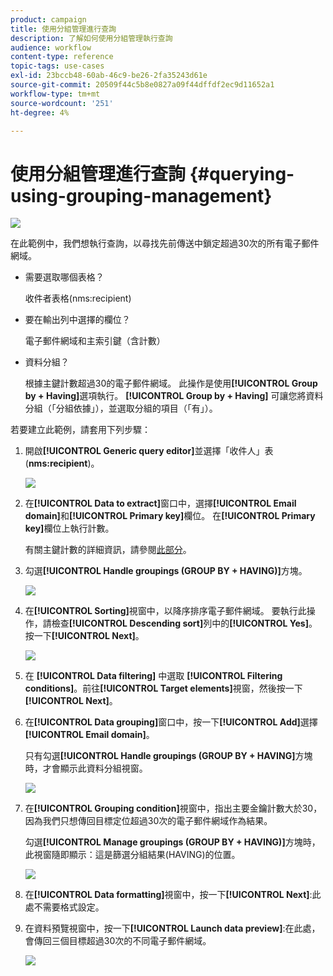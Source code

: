 ```yaml
---
product: campaign
title: 使用分組管理進行查詢
description: 了解如何使用分組管理執行查詢
audience: workflow
content-type: reference
topic-tags: use-cases
exl-id: 23bccb48-60ab-46c9-be26-2fa35243d61e
source-git-commit: 20509f44c5b8e0827a09f44dffdf2ec9d11652a1
workflow-type: tm+mt
source-wordcount: '251'
ht-degree: 4%

---
```


# 使用分組管理進行查詢 {#querying-using-grouping-management}

![](../../assets/common.svg)

在此範例中，我們想執行查詢，以尋找先前傳送中鎖定超過30次的所有電子郵件網域。

* 需要選取哪個表格？

   收件者表格(nms:recipient)

* 要在輸出列中選擇的欄位？

   電子郵件網域和主索引鍵（含計數）

* 資料分組？

   根據主鍵計數超過30的電子郵件網域。 此操作是使用&#x200B;**[!UICONTROL Group by + Having]**&#x200B;選項執行。 **[!UICONTROL Group by + Having]** 可讓您將資料分組（「分組依據」），並選取分組的項目（「有」）。

若要建立此範例，請套用下列步驟：

1. 開啟&#x200B;**[!UICONTROL Generic query editor]**&#x200B;並選擇「收件人」表(**nms:recipient**)。

   ![](assets/query_editor_02.png)

1. 在&#x200B;**[!UICONTROL Data to extract]**&#x200B;窗口中，選擇&#x200B;**[!UICONTROL Email domain]**&#x200B;和&#x200B;**[!UICONTROL Primary key]**&#x200B;欄位。 在&#x200B;**[!UICONTROL Primary key]**&#x200B;欄位上執行計數。

   有關主鍵計數的詳細資訊，請參閱[此部分](../../platform/using/defining-filter-conditions.md#building-expressions)。

1. 勾選&#x200B;**[!UICONTROL Handle groupings (GROUP BY + HAVING)]**&#x200B;方塊。

   ![](assets/query_editor_nveau_29.png)

1. 在&#x200B;**[!UICONTROL Sorting]**&#x200B;視窗中，以降序排序電子郵件網域。 要執行此操作，請檢查&#x200B;**[!UICONTROL Descending sort]**&#x200B;列中的&#x200B;**[!UICONTROL Yes]**。 按一下&#x200B;**[!UICONTROL Next]**。

   ![](assets/query_editor_nveau_70.png)

1. 在 **[!UICONTROL Data filtering]** 中選取 **[!UICONTROL Filtering conditions]**。前往&#x200B;**[!UICONTROL Target elements]**&#x200B;視窗，然後按一下&#x200B;**[!UICONTROL Next]**。
1. 在&#x200B;**[!UICONTROL Data grouping]**&#x200B;窗口中，按一下&#x200B;**[!UICONTROL Add]**&#x200B;選擇&#x200B;**[!UICONTROL Email domain]**。

   只有勾選&#x200B;**[!UICONTROL Handle groupings (GROUP BY + HAVING]**&#x200B;方塊時，才會顯示此資料分組視窗。

   ![](assets/query_editor_blocklist_04.png)

1. 在&#x200B;**[!UICONTROL Grouping condition]**&#x200B;視窗中，指出主要金鑰計數大於30，因為我們只想傳回目標定位超過30次的電子郵件網域作為結果。

   勾選&#x200B;**[!UICONTROL Manage groupings (GROUP BY + HAVING)]**&#x200B;方塊時，此視窗隨即顯示：這是篩選分組結果(HAVING)的位置。

   ![](assets/query_editor_blocklist_05.png)

1. 在&#x200B;**[!UICONTROL Data formatting]**&#x200B;視窗中，按一下&#x200B;**[!UICONTROL Next]**:此處不需要格式設定。
1. 在資料預覽視窗中，按一下&#x200B;**[!UICONTROL Launch data preview]**:在此處，會傳回三個目標超過30次的不同電子郵件網域。

   ![](assets/query_editor_blocklist_06.png)
